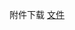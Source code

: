 附件下载 <a href="https://roarctf.4hou.com/files/64ufSHSpmKTY8hWrNhZjpbJDU1nkQNJc3yZ3ZtHD2EQHKUD4189zFmciKNf2qhgwqPghV5UKk6Jbivuj736ygAor9e93YQQ8AFKasu5AY5HvxuKRMNFcAkRBWpT6xifC3jR9uQw3BNkQWmQWoMebdGibQPnndretf5w1BLFtMUU?token=25PUqDj7X8CmSgDRNQqFmLo9T3SyvPccjLcx7j4PcKhYzknKYGzws6HWkSXqgcYxCt2nEtCm4MyjNkSERVM93V8yCFCZqfVmxfMZqJr1LMC1BCs6etsEB56zEYxqQxys1NJxpVBYnf2CVCuUrCPcJ7DXUiAfLEHsARMghWzafpBg4g">文件</a>